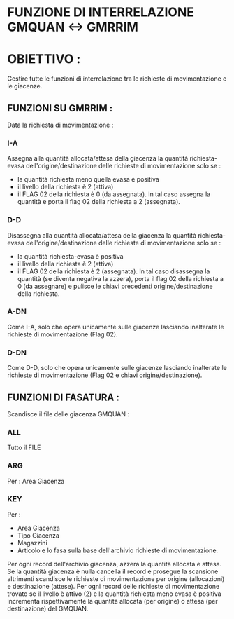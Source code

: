 # FUNZIONE DI INTERRELAZIONE GMQUAN <-> GMRRIM
# OBIETTIVO : 
Gestire tutte le funzioni di interrelazione tra le richieste di movimentazione e le giacenze.
## FUNZIONI SU GMRRIM : 
Data la richiesta di movimentazione : 
### I-A
Assegna alla quantità allocata/attesa della giacenza la quantità richiesta-evasa dell'origine/destinazione delle richieste di movimentazione solo se : 
-  la quantità richiesta meno quella evasa è positiva
-  il livello della richiesta è 2 (attiva)
-  il FLAG 02 della richiesta è 0 (da assegnata).
In tal caso assegna la quantità e porta il flag 02 della richiesta a 2 (assegnata).

### D-D
Disassegna alla quantità allocata/attesa della giacenza la quantità richiesta-evasa dell'origine/destinazione delle richieste di movimentazione solo se : 
-  la quantità richiesta-evasa è positiva
-  il livello della richiesta è 2 (attiva)
-  il FLAG 02 della richiesta è 2 (assegnata).
In tal caso disassegna la quantità (se diventa negativa la azzera), porta il flag 02 della richiesta a 0 (da assegnare) e pulisce le chiavi precedenti origine/destinazione della richiesta.

### A-DN
Come I-A, solo che opera unicamente sulle giacenze lasciando inalterate le richieste di movimentazione (Flag 02).

### D-DN
Come D-D, solo che opera unicamente sulle giacenze lasciando inalterate le richieste di movimentazione (Flag 02 e chiavi origine/destinazione).

## FUNZIONI DI FASATURA : 
Scandisce il file delle giacenza GMQUAN : 
### ALL
Tutto il FILE
### ARG
Per :  Area Giacenza
### KEY
Per : 
-  Area Giacenza
-  Tipo Giacenza
-  Magazzini
-  Articolo
e lo fasa sulla base dell'archivio richieste di movimentazione.

Per ogni record dell'archivio giacenza, azzera la quantità allocata e attesa. Se la quantità giacenza è nulla cancella il record e prosegue la scansione altrimenti scandisce le richieste di movimentazione per origine (allocazioni) e destinazione (attese). Per ogni record delle richieste di movimentazione trovato se il livello è attivo (2) e la quantità richiesta meno evasa è positiva  incrementa rispettivamente la quantità allocata (per origine) o attesa  (per destinazione) del GMQUAN.
